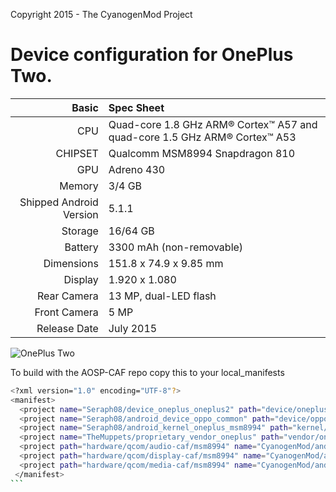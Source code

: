 Copyright 2015 - The CyanogenMod Project

Device configuration for OnePlus Two.
=====================================

Basic   | Spec Sheet
-------:|:-------------------------
CPU     | Quad-core 1.8 GHz ARM® Cortex™ A57 and quad-core 1.5 GHz ARM® Cortex™ A53
CHIPSET | Qualcomm MSM8994 Snapdragon 810
GPU     | Adreno 430
Memory  | 3/4 GB
Shipped Android Version | 5.1.1
Storage | 16/64 GB
Battery | 3300 mAh (non-removable)
Dimensions | 151.8 x 74.9 x 9.85 mm
Display | 1.920 x 1.080
Rear Camera  | 13 MP, dual-LED flash
Front Camera | 5 MP
Release Date | July 2015

![OnePlus Two](http://cdn2.gsmarena.com/vv/pics/oneplus/oneplus-two-1.jpg "OnePlus Two")

To build with the AOSP-CAF repo copy this to your local_manifests
````bash
<?xml version="1.0" encoding="UTF-8"?>
<manifest>
  <project name="Seraph08/device_oneplus_oneplus2" path="device/oneplus/oneplus2" remote="github" revision="caf" />
  <project name="Seraph08/android_device_oppo_common" path="device/oppo/common" remote="github" revision="m6.0" />
  <project name="Seraph08/android_kernel_oneplus_msm8994" path="kernel/oneplus/msm8994" remote="github" revision="cm-13.0" />
  <project name="TheMuppets/proprietary_vendor_oneplus" path="vendor/oneplus" remote="github" revision="cm-13.0" />
  <project path="hardware/qcom/audio-caf/msm8994" name="CyanogenMod/android_hardware_qcom_audio" groups="qcom,qcom_audio" remote="github" revision="cm-13.0-caf-8994" />
  <project path="hardware/qcom/display-caf/msm8994" name="CyanogenMod/android_hardware_qcom_display" groups="pdk,qcom,qcom_display" remote="github" revision="cm-13.0-caf-8994" />
  <project path="hardware/qcom/media-caf/msm8994" name="CyanogenMod/android_hardware_qcom_media" groups="qcom" remote="github" revision="cm-13.0-caf-8994" />
 </manifest>
```
